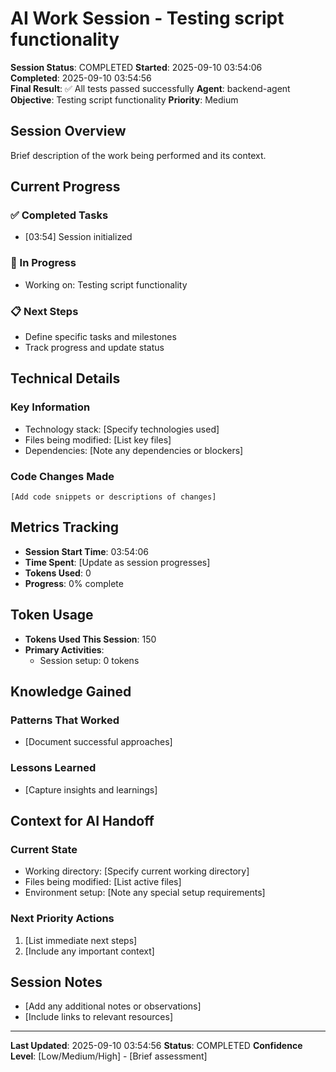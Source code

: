 # AI Work Session - Testing script functionality

**Session Status**: COMPLETED
**Started**: 2025-09-10 03:54:06  
**Completed**: 2025-09-10 03:54:56  
**Final Result**: ✅ All tests passed successfully
**Agent**: backend-agent
**Objective**: Testing script functionality
**Priority**: Medium

## Session Overview

Brief description of the work being performed and its context.

## Current Progress

### ✅ Completed Tasks
- [03:54] Session initialized

### 🔄 In Progress
- Working on: Testing script functionality

### 📋 Next Steps
- Define specific tasks and milestones
- Track progress and update status

## Technical Details

### Key Information
- Technology stack: [Specify technologies used]
- Files being modified: [List key files]
- Dependencies: [Note any dependencies or blockers]

### Code Changes Made
`
[Add code snippets or descriptions of changes]
`

## Metrics Tracking

- **Session Start Time**: 03:54:06
- **Time Spent**: [Update as session progresses]
- **Tokens Used**: 0
- **Progress**: 0% complete

## Token Usage

- **Tokens Used This Session**: 150
- **Primary Activities**:
  - Session setup: 0 tokens

## Knowledge Gained

### Patterns That Worked
- [Document successful approaches]

### Lessons Learned
- [Capture insights and learnings]

## Context for AI Handoff

### Current State
- Working directory: [Specify current working directory]
- Files being modified: [List active files]
- Environment setup: [Note any special setup requirements]

### Next Priority Actions
1. [List immediate next steps]
2. [Include any important context]

## Session Notes

- [Add any additional notes or observations]
- [Include links to relevant resources]

---

**Last Updated**: 2025-09-10 03:54:56
**Status**: COMPLETED
**Confidence Level**: [Low/Medium/High] - [Brief assessment]


